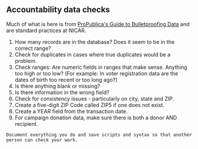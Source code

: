 ## Accountability data checks

Much of what is here is from [ProPublica's Guide to Bulletproofing Data](https://github.com/propublica/guides/blob/master/data-bulletproofing.md) and are standard practices at NICAR.

1. How many records are in the database? Does it seem to be in the correct range?
2. Check for duplicates in cases where true duplicates would be a problem. 
3. Check ranges: Are numeric fields in ranges that make sense. Anything too high or
too low? (For example: In voter registration data are the dates of birth too recent or too long ago?)
4. Is there anything blank or missing?
5. Is there information in the wrong field?
6. Check for consistency issues - particularly on city, state and ZIP.
7. Create a five-digit ZIP Code called ZIP5 if one does not exist.
8. Create a YEAR field from the transaction date.
9. For campaign donation data, make sure there is both a donor AND recipient.

`Document everything you do and save scripts and syntax so that another person can check your work.`
